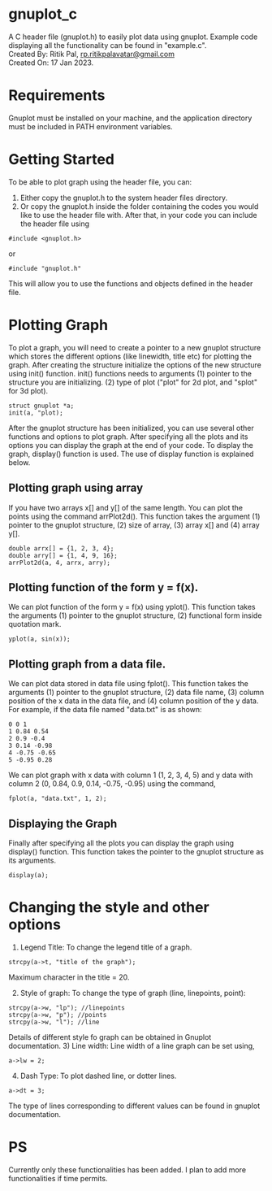# gnuplot_c
A C header file (gnuplot.h) to easily plot data using gnuplot. Example code displaying all the functionality can be found in "example.c".  
Created By: Ritik Pal, rp.ritikpalavatar@gmail.com  
Created On: 17 Jan 2023.  

# Requirements
Gnuplot must be installed on your machine, and the application directory must be included in PATH environment variables.  

# Getting Started
To be able to plot graph using the header file, you can:
1. Either copy the gnuplot.h to the system header files directory.
2. Or copy the gnuplot.h inside the folder containing the codes you would like to use the header file with.
After that, in your code you can include the header file using
```
#include <gnuplot.h>
```
or
```
#include "gnuplot.h"
```
This will allow you to use the functions and objects defined in the header file.  

# Plotting Graph
To plot a graph, you will need to create a pointer to a new gnuplot structure which stores the different options (like linewidth, title etc) for plotting the graph. After creating the structure initialize the options of the new structure using init() function. init() functions needs to arguments (1) pointer to the structure you are initializing. (2) type of plot ("plot" for 2d plot, and "splot" for 3d plot).
```
struct gnuplot *a;
init(a, "plot);
```
After the gnuplot structure has been initialized, you can use several other functions and options to plot graph. After specifying all the plots and its options you can display the graph at the end of your code. To display the graph, display() function is used. The use of display function is explained below.

## Plotting graph using array
If you have two arrays x[] and y[] of the same length. You can plot the points using the command arrPlot2d(). This function takes the argument (1) pointer to the gnuplot structure, (2) size of array, (3) array x[] and (4) array y[].
```
double arrx[] = {1, 2, 3, 4};
double arry[] = {1, 4, 9, 16};
arrPlot2d(a, 4, arrx, arry);
```

## Plotting function of the form y = f(x).
We can plot function of the form y = f(x) using yplot(). This function takes the arguments (1) pointer to the gnuplot structure, (2) functional form inside quotation mark.
```
yplot(a, sin(x));
```
## Plotting graph from a data file.
We can plot data stored in data file using fplot(). This function takes the arguments (1) pointer to the gnuplot structure, (2) data file name, (3) column position of the x data in the data file, and (4) column position of the y data.  
For example, if the data file named "data.txt" is as shown:
```
0 0 1
1 0.84 0.54
2 0.9 -0.4
3 0.14 -0.98
4 -0.75 -0.65
5 -0.95 0.28
```
We can plot graph with x data with column 1 (1, 2, 3, 4, 5) and y data with column 2 (0, 0.84, 0.9, 0.14, -0.75, -0.95) using the command,
```
fplot(a, "data.txt", 1, 2);
```
## Displaying the Graph
Finally after specifying all the plots you can display the graph using display() function. This function takes the pointer to the gnuplot structure as its arguments.
```
display(a);
```

# Changing the style and other options

1) Legend Title:
To change the legend title of a graph.
```
strcpy(a->t, "title of the graph");
```
Maximum character in the title = 20.

2) Style of graph: 
To change the type of graph (line, linepoints, point):
```
strcpy(a->w, "lp"); //linepoints
strcpy(a->w, "p"); //points
strcpy(a->w, "l"); //line
```
Details of different style fo graph can be obtained in Gnuplot documentation.
3) Line width: 
Line width of a line graph can be set using,
```
a->lw = 2;
```

4) Dash Type: 
To plot dashed line, or dotter lines.
```
a->dt = 3;
```
The type of lines corresponding to different values can be found in gnuplot documentation.

# PS
Currently only these functionalities has been added. I plan to add more functionalities if time permits.
